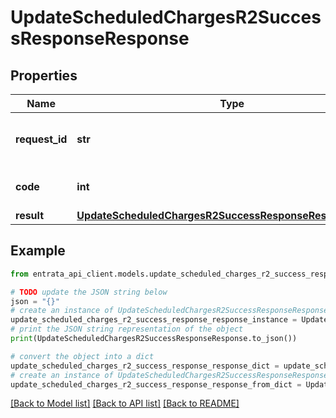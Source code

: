 # UpdateScheduledChargesR2SuccessResponseResponse


## Properties

Name | Type | Description | Notes
------------ | ------------- | ------------- | -------------
**request_id** | **str** | Unique identifier for the request | 
**code** | **int** | Successful response code. | 
**result** | [**UpdateScheduledChargesR2SuccessResponseResponseResult**](UpdateScheduledChargesR2SuccessResponseResponseResult.md) |  | 

## Example

```python
from entrata_api_client.models.update_scheduled_charges_r2_success_response_response import UpdateScheduledChargesR2SuccessResponseResponse

# TODO update the JSON string below
json = "{}"
# create an instance of UpdateScheduledChargesR2SuccessResponseResponse from a JSON string
update_scheduled_charges_r2_success_response_response_instance = UpdateScheduledChargesR2SuccessResponseResponse.from_json(json)
# print the JSON string representation of the object
print(UpdateScheduledChargesR2SuccessResponseResponse.to_json())

# convert the object into a dict
update_scheduled_charges_r2_success_response_response_dict = update_scheduled_charges_r2_success_response_response_instance.to_dict()
# create an instance of UpdateScheduledChargesR2SuccessResponseResponse from a dict
update_scheduled_charges_r2_success_response_response_from_dict = UpdateScheduledChargesR2SuccessResponseResponse.from_dict(update_scheduled_charges_r2_success_response_response_dict)
```
[[Back to Model list]](../README.md#documentation-for-models) [[Back to API list]](../README.md#documentation-for-api-endpoints) [[Back to README]](../README.md)



